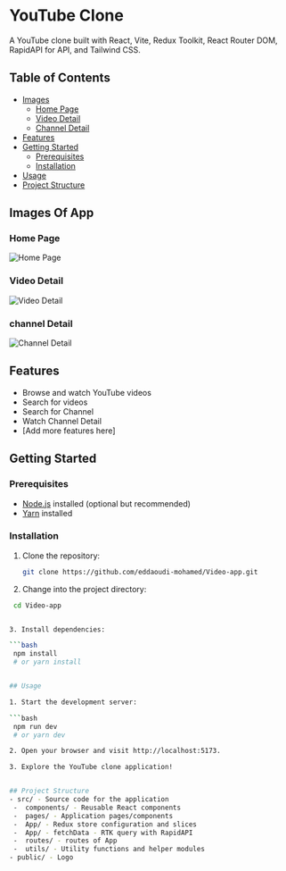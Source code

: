 # YouTube Clone

A YouTube clone built with React, Vite, Redux Toolkit, React Router DOM, RapidAPI for API, and Tailwind CSS.

## Table of Contents

- [Images](#images)
  - [Home Page](#home-page)
  - [Video Detail](#video-detail)
  - [Channel Detail](#channel-detail)
- [Features](#features)
- [Getting Started](#getting-started)
  - [Prerequisites](#prerequisites)
  - [Installation](#installation)
- [Usage](#usage)
- [Project Structure](#project-structure)

 

## Images Of App

### Home Page 
![Home Page](https://i.ibb.co/2q1y61Y/HomePage.png)
### Video Detail
![Video Detail](https://i.ibb.co/cC5MHhX/video-Detail.png) 
### channel Detail
![Channel Detail](https://i.ibb.co/tPgyT6K/channel-Detail.png) 



## Features

- Browse and watch YouTube videos
- Search for videos
- Search for Channel  
- Watch Channel Detail 
- [Add more features here]

## Getting Started

### Prerequisites

- [Node.js](https://nodejs.org/) installed (optional but recommended)
- [Yarn](https://yarnpkg.com/) installed 

### Installation

1. Clone the repository:

   ```bash
   git clone https://github.com/eddaoudi-mohamed/Video-app.git

2. Change into the project directory:
 
  ```bash
   cd Video-app


3. Install dependencies: 

  ```bash
   npm install
   # or yarn install


## Usage

1. Start the development server:

  ```bash
   npm run dev
   # or yarn dev

2. Open your browser and visit http://localhost:5173.

3. Explore the YouTube clone application!


## Project Structure 
- src/ - Source code for the application
   -  components/ - Reusable React components
   -  pages/ - Application pages/components
   -  App/ - Redux store configuration and slices
   -  App/ - fetchData - RTK query with RapidAPI
   -  routes/ - routes of App
   -  utils/ - Utility functions and helper modules
- public/ - Logo



